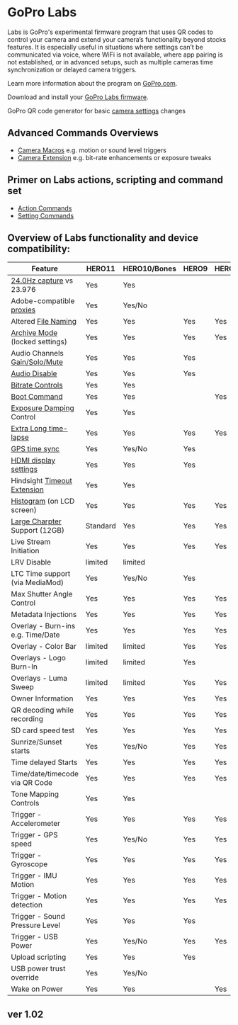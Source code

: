 # GoPro Labs

Labs is GoPro's experimental firmware program that uses QR codes to control your camera and extend your camera’s functionality beyond stocks features. It is especially useful in situations where settings can’t be communicated via voice, where WiFi is not available, where app pairing is not established, or in advanced setups, such as multiple cameras time synchronization or delayed camera triggers.

Learn more information about the program on [GoPro.com](http://www.gopro.com/labs).

Download and install your [GoPro Labs firmware](https://community.gopro.com/s/article/GoPro-Labs).

GoPro QR code generator for basic [camera settings](control/custom) changes

## Advanced Commands Overviews

- [Camera Macros](control) e.g. motion or sound level triggers
- [Camera Extension](control/extensions) e.g. bit-rate enhancements or exposure tweaks

## Primer on Labs actions, scripting and command set

- [Action Commands](control/actions)
- [Setting Commands](control/settings)

## Overview of Labs functionality and device compatibility: 

| Feature                           | HERO11  | HERO10/Bones  | HERO9 | HERO8 | HERO7 | MAX |
|-----------------------------------|---------|---------|-------|-------|-------|-----|
| [24.0Hz capture](control/extensions) vs 23.976        | Yes     | Yes     |       |       |       |     |
| Adobe-compatible [proxies](control/proxies)           | Yes     | Yes/No  |       |       |       |     |
| Altered [File Naming](control/basename)               | Yes     | Yes     | Yes   | Yes   | Yes   | Yes |
| [Archive Mode](control/archive) (locked settings)     | Yes     | Yes     | Yes   | Yes   | Yes   | Yes |
| Audio Channels [Gain/Solo/Mute](control/extensions)   | Yes     | Yes     | Yes   |       |       |     |
| [Audio Disable](control/extensions)                   | Yes     | Yes     | Yes   |       |       |     |
| [Bitrate Controls](control/extensions)                | Yes     | Yes     |       |       |       |     |
| [Boot Command](control/extensions)                    | Yes     | Yes     |       | Yes   |       |     |
| [Exposure Damping](control/extensions) Control        | Yes     | Yes     |       |       |       |     |
| [Extra Long time-lapse](control/longtimelapse)        | Yes     | Yes     | Yes   | Yes   | Yes   | Yes |
| [GPS time sync](control/gpssync)                      | Yes     | Yes/No  | Yes   |       |       |     |
| [HDMI display settings](control/extensions)           | Yes     | Yes     | Yes   |       |       |     |
| Hindsight [Timeout Extension](control/extensions)     | Yes     | Yes     |       |       |       |     |
| [Histogram](control/extensions) (on LCD screen)       | Yes     | Yes     | Yes   | Yes   |       |     |
| [Large Charpter](control/chapters) Support (12GB)     | Standard| Yes     | Yes   | Yes   |       | Yes |
| Live Stream Initiation            | Yes     | Yes     | Yes   | Yes   |       |     |
| LRV Disable                       | limited | limited |       |       |       |     |
| LTC Time support (via MediaMod)   | Yes     | Yes/No  | Yes   |       |       |     |
| Max Shutter Angle Control         | Yes     | Yes     | Yes   | Yes   | Yes   | Yes |
| Metadata Injections               | Yes     | Yes     | Yes   | Yes   | Yes   | Yes |
| Overlay - Burn-ins e.g. Time/Date | Yes     | Yes     | Yes   | Yes   |       |     |
| Overlay - Color Bar               | limited | limited | Yes   | Yes   |       |     |
| Overlays - Logo Burn-In           | limited | limited | Yes   |       |       |     |
| Overlays - Luma Sweep             | limited | limited | Yes   | Yes   |       |     |
| Owner Information                 | Yes     | Yes     | Yes   | Yes   | Yes   | Yes |
| QR decoding while recording       | Yes     | Yes     | Yes   | Yes   | Yes   | Yes |
| SD card speed test                | Yes     | Yes     | Yes   | Yes   |       |     |
| Sunrize/Sunset starts             | Yes     | Yes/No  | Yes   | Yes   | Yes   | Yes |
| Time delayed Starts               | Yes     | Yes     | Yes   | Yes   | Yes   | Yes |
| Time/date/timecode via QR Code    | Yes     | Yes     | Yes   | Yes   | Yes   | Yes |
| Tone Mapping Controls             | Yes     | Yes     |       |       |       |     |
| Trigger - Accelerometer           | Yes     | Yes     | Yes   | Yes   | Yes   | Yes |
| Trigger - GPS speed               | Yes     | Yes/No  | Yes   | Yes   | Yes   | Yes |
| Trigger - Gyroscope               | Yes     | Yes     | Yes   | Yes   | Yes   | Yes |
| Trigger - IMU Motion              | Yes     | Yes     | Yes   | Yes   | Yes   | Yes |
| Trigger - Motion detection        | Yes     | Yes     | Yes   | Yes   | Yes   | Yes |
| Trigger - Sound Pressure Level    | Yes     | Yes     | Yes   |       |       |     |
| Trigger - USB Power               | Yes     | Yes/No  | Yes   | Yes   |       | Yes |
| Upload scripting                  | Yes     | Yes     | Yes   |       |       |     |
| USB power trust override          | Yes     | Yes/No  |       |       |       |     |
| Wake on Power                     | Yes     | Yes     |       | Yes   |       |     |

## ver 1.02
